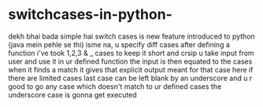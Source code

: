 # switchcases-in-python-
dekh bhai bada simple hai
switch cases is new feature introduced to python (java mein pehle se thi)
isme na, u specify diff cases after defining a function
i've took 1,2,3 & _ cases to keep it short and crsip
u take input from user and use it in ur defined function
the input is then equated to the cases 
when it finds a match
it gives that explicit output meant for that case
here if there are limited cases
last case can be left blank by an underscore and u r good to go
any case which doesn't match to ur defined cases 
the underscore case is gonna get executed
